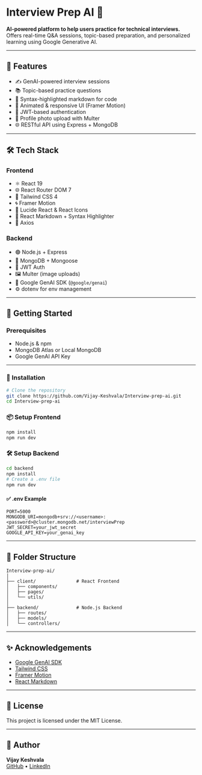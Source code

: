 # Interview Prep AI 🎯

**AI-powered platform to help users practice for technical interviews.**  
Offers real-time Q&A sessions, topic-based preparation, and personalized learning using Google Generative AI.

---

## 🧠 Features

- ✍️ GenAI-powered interview sessions  
- 📚 Topic-based practice questions  
- 🧩 Syntax-highlighted markdown for code  
- 🎥 Animated & responsive UI (Framer Motion)  
- 🔐 JWT-based authentication  
- 📁 Profile photo upload with Multer  
- 🌐 RESTful API using Express + MongoDB  

---

## 🛠️ Tech Stack

### Frontend
- ⚛️ React 19
- 🌐 React Router DOM 7
- 🎨 Tailwind CSS 4
- 🌀 Framer Motion
- 🧱 Lucide React & React Icons
- 📘 React Markdown + Syntax Highlighter
- 🔗 Axios

### Backend
- 🟢 Node.js + Express
- 🍃 MongoDB + Mongoose
- 🔐 JWT Auth
- 🖼️ Multer (image uploads)
- 🤖 Google GenAI SDK (`@google/genai`)
- ⚙️ dotenv for env management

---

## 🚀 Getting Started

### Prerequisites

- Node.js & npm
- MongoDB Atlas or Local MongoDB
- Google GenAI API Key

---

### 🔧 Installation

```bash
# Clone the repository
git clone https://github.com/Vijay-Keshvala/Interview-prep-ai.git
cd Interview-prep-ai
```

### 📦 Setup Frontend

```bash
npm install
npm run dev
```

### 🛠️ Setup Backend

```bash
cd backend
npm install
# Create a .env file
npm run dev
```

#### ✅ .env Example

```env
PORT=5000
MONGODB_URI=mongodb+srv://<username>:<password>@cluster.mongodb.net/interviewPrep
JWT_SECRET=your_jwt_secret
GOOGLE_API_KEY=your_genai_key
```

---

## 📁 Folder Structure

```
Interview-prep-ai/
│
├── client/               # React Frontend
│   ├── components/
│   ├── pages/
│   └── utils/
│
├── backend/              # Node.js Backend
│   ├── routes/
│   ├── models/
│   └── controllers/
```

---

## ✨ Acknowledgements

- [Google GenAI SDK](https://www.npmjs.com/package/@google/genai)  
- [Tailwind CSS](https://tailwindcss.com)  
- [Framer Motion](https://www.framer.com/motion/)  
- [React Markdown](https://github.com/remarkjs/react-markdown)

---

## 📜 License

This project is licensed under the MIT License.

---

## 👤 Author

**Vijay Keshvala**  
[GitHub](https://github.com/Vijay-Keshvala) • [LinkedIn](www.linkedin.com/in/keshvala-vijay-17ba6a327)